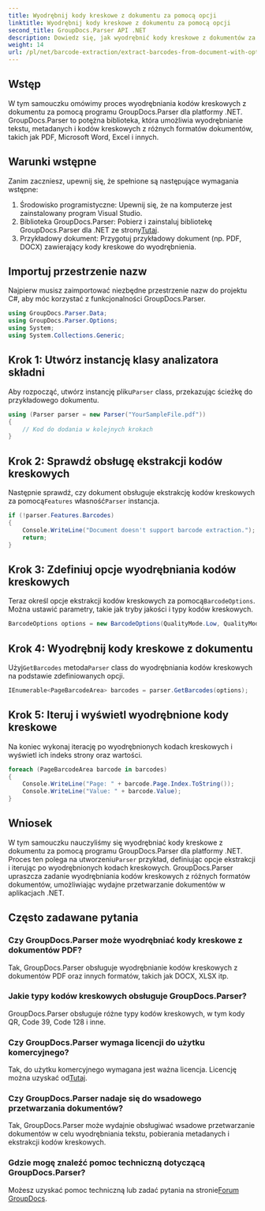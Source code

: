```yaml
---
title: Wyodrębnij kody kreskowe z dokumentu za pomocą opcji
linktitle: Wyodrębnij kody kreskowe z dokumentu za pomocą opcji
second_title: GroupDocs.Parser API .NET
description: Dowiedz się, jak wyodrębnić kody kreskowe z dokumentów za pomocą GroupDocs.Parser dla .NET. Obszerny samouczek z przykładami kodu i często zadawanymi pytaniami.
weight: 14
url: /pl/net/barcode-extraction/extract-barcodes-from-document-with-options/
---
```

## Wstęp
W tym samouczku omówimy proces wyodrębniania kodów kreskowych z dokumentu za pomocą programu GroupDocs.Parser dla platformy .NET. GroupDocs.Parser to potężna biblioteka, która umożliwia wyodrębnianie tekstu, metadanych i kodów kreskowych z różnych formatów dokumentów, takich jak PDF, Microsoft Word, Excel i innych.
## Warunki wstępne
Zanim zaczniesz, upewnij się, że spełnione są następujące wymagania wstępne:
1. Środowisko programistyczne: Upewnij się, że na komputerze jest zainstalowany program Visual Studio.
2.  Biblioteka GroupDocs.Parser: Pobierz i zainstaluj bibliotekę GroupDocs.Parser dla .NET ze strony[Tutaj](https://releases.groupdocs.com/parser/net/).
3. Przykładowy dokument: Przygotuj przykładowy dokument (np. PDF, DOCX) zawierający kody kreskowe do wyodrębnienia.

## Importuj przestrzenie nazw
Najpierw musisz zaimportować niezbędne przestrzenie nazw do projektu C#, aby móc korzystać z funkcjonalności GroupDocs.Parser.
```csharp
using GroupDocs.Parser.Data;
using GroupDocs.Parser.Options;
using System;
using System.Collections.Generic;
```
## Krok 1: Utwórz instancję klasy analizatora składni
 Aby rozpocząć, utwórz instancję pliku`Parser` class, przekazując ścieżkę do przykładowego dokumentu.
```csharp
using (Parser parser = new Parser("YourSampleFile.pdf"))
{
    // Kod do dodania w kolejnych krokach
}
```
## Krok 2: Sprawdź obsługę ekstrakcji kodów kreskowych
 Następnie sprawdź, czy dokument obsługuje ekstrakcję kodów kreskowych za pomocą`Features` własność`Parser` instancja.
```csharp
if (!parser.Features.Barcodes)
{
    Console.WriteLine("Document doesn't support barcode extraction.");
    return;
}
```
## Krok 3: Zdefiniuj opcje wyodrębniania kodów kreskowych
 Teraz określ opcje ekstrakcji kodów kreskowych za pomocą`BarcodeOptions`. Można ustawić parametry, takie jak tryby jakości i typy kodów kreskowych.
```csharp
BarcodeOptions options = new BarcodeOptions(QualityMode.Low, QualityMode.Low, "QR");
```
## Krok 4: Wyodrębnij kody kreskowe z dokumentu
 Użyj`GetBarcodes` metoda`Parser` class do wyodrębniania kodów kreskowych na podstawie zdefiniowanych opcji.
```csharp
IEnumerable<PageBarcodeArea> barcodes = parser.GetBarcodes(options);
```
## Krok 5: Iteruj i wyświetl wyodrębnione kody kreskowe
Na koniec wykonaj iterację po wyodrębnionych kodach kreskowych i wyświetl ich indeks strony oraz wartości.
```csharp
foreach (PageBarcodeArea barcode in barcodes)
{
    Console.WriteLine("Page: " + barcode.Page.Index.ToString());
    Console.WriteLine("Value: " + barcode.Value);
}
```

## Wniosek
 W tym samouczku nauczyliśmy się wyodrębniać kody kreskowe z dokumentu za pomocą programu GroupDocs.Parser dla platformy .NET. Proces ten polega na utworzeniu`Parser` przykład, definiując opcje ekstrakcji i iterując po wyodrębnionych kodach kreskowych. GroupDocs.Parser upraszcza zadanie wyodrębniania kodów kreskowych z różnych formatów dokumentów, umożliwiając wydajne przetwarzanie dokumentów w aplikacjach .NET.

## Często zadawane pytania
### Czy GroupDocs.Parser może wyodrębniać kody kreskowe z dokumentów PDF?
Tak, GroupDocs.Parser obsługuje wyodrębnianie kodów kreskowych z dokumentów PDF oraz innych formatów, takich jak DOCX, XLSX itp.
### Jakie typy kodów kreskowych obsługuje GroupDocs.Parser?
GroupDocs.Parser obsługuje różne typy kodów kreskowych, w tym kody QR, Code 39, Code 128 i inne.
### Czy GroupDocs.Parser wymaga licencji do użytku komercyjnego?
 Tak, do użytku komercyjnego wymagana jest ważna licencja. Licencję można uzyskać od[Tutaj](https://purchase.groupdocs.com/buy).
### Czy GroupDocs.Parser nadaje się do wsadowego przetwarzania dokumentów?
Tak, GroupDocs.Parser może wydajnie obsługiwać wsadowe przetwarzanie dokumentów w celu wyodrębniania tekstu, pobierania metadanych i ekstrakcji kodów kreskowych.
### Gdzie mogę znaleźć pomoc techniczną dotyczącą GroupDocs.Parser?
 Możesz uzyskać pomoc techniczną lub zadać pytania na stronie[Forum GroupDocs](https://forum.groupdocs.com/c/parser/17).